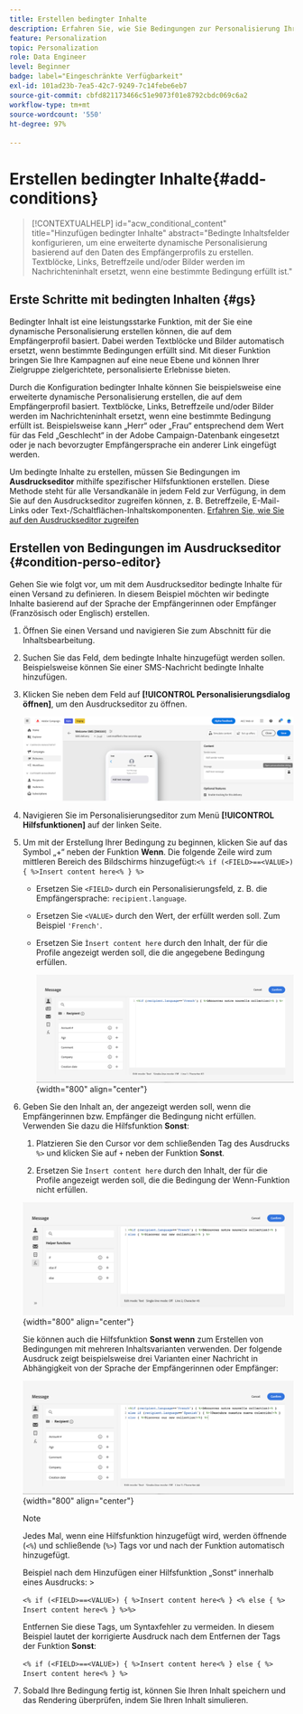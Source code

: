 ```yaml
---
title: Erstellen bedingter Inhalte
description: Erfahren Sie, wie Sie Bedingungen zur Personalisierung Ihres Inhalts im Adobe Campaign Web definieren.
feature: Personalization
topic: Personalization
role: Data Engineer
level: Beginner
badge: label="Eingeschränkte Verfügbarkeit"
exl-id: 101ad23b-7ea5-42c7-9249-7c14febe6eb7
source-git-commit: cbfd821173466c51e9073f01e8792cbdc069c6a2
workflow-type: tm+mt
source-wordcount: '550'
ht-degree: 97%

---
```


# Erstellen bedingter Inhalte{#add-conditions}

>[!CONTEXTUALHELP]
>id="acw_conditional_content"
>title="Hinzufügen bedingter Inhalte"
>abstract="Bedingte Inhaltsfelder konfigurieren, um eine erweiterte dynamische Personalisierung basierend auf den Daten des Empfängerprofils zu erstellen. Textblöcke, Links, Betreffzeile und/oder Bilder werden im Nachrichteninhalt ersetzt, wenn eine bestimmte Bedingung erfüllt ist."

## Erste Schritte mit bedingten Inhalten {#gs}

Bedingter Inhalt ist eine leistungsstarke Funktion, mit der Sie eine dynamische Personalisierung erstellen können, die auf dem Empfängerprofil basiert. Dabei werden Textblöcke und Bilder automatisch ersetzt, wenn bestimmte Bedingungen erfüllt sind. Mit dieser Funktion bringen Sie Ihre Kampagnen auf eine neue Ebene und können Ihrer Zielgruppe zielgerichtete, personalisierte Erlebnisse bieten.

Durch die Konfiguration bedingter Inhalte können Sie beispielsweise eine erweiterte dynamische Personalisierung erstellen, die auf dem Empfängerprofil basiert. Textblöcke, Links, Betreffzeile und/oder Bilder werden im Nachrichteninhalt ersetzt, wenn eine bestimmte Bedingung erfüllt ist. Beispielsweise kann „Herr“ oder „Frau“ entsprechend dem Wert für das Feld „Geschlecht“ in der Adobe Campaign-Datenbank eingesetzt oder je nach bevorzugter Empfängersprache ein anderer Link eingefügt werden.

Um bedingte Inhalte zu erstellen, müssen Sie Bedingungen im **Ausdruckseditor** mithilfe spezifischer Hilfsfunktionen erstellen. Diese Methode steht für alle Versandkanäle in jedem Feld zur Verfügung, in dem Sie auf den Ausdruckseditor zugreifen können, z. B. Betreffzeile, E-Mail-Links oder Text-/Schaltflächen-Inhaltskomponenten. [Erfahren Sie, wie Sie auf den Ausdruckseditor zugreifen](gs-personalization.md/#access)

<!--In addition to the expression editor, you can leverage a dedicated **conditional content builder** when designing an email that allows you to build conditions using profile attributes only. [Learn how to create conditional content in emails](#condition-condition-builder)-->

## Erstellen von Bedingungen im Ausdruckseditor {#condition-perso-editor}

Gehen Sie wie folgt vor, um mit dem Ausdruckseditor bedingte Inhalte für einen Versand zu definieren. In diesem Beispiel möchten wir bedingte Inhalte basierend auf der Sprache der Empfängerinnen oder Empfänger (Französisch oder Englisch) erstellen.

1. Öffnen Sie einen Versand und navigieren Sie zum Abschnitt für die Inhaltsbearbeitung.

1. Suchen Sie das Feld, dem bedingte Inhalte hinzugefügt werden sollen. Beispielsweise können Sie einer SMS-Nachricht bedingte Inhalte hinzufügen.

1. Klicken Sie neben dem Feld auf **[!UICONTROL Personalisierungsdialog öffnen]**, um den Ausdruckseditor zu öffnen.

   ![](assets/open-perso-editor-sms.png)

1. Navigieren Sie im Personalisierungseditor zum Menü **[!UICONTROL Hilfsfunktionen]** auf der linken Seite.

1. Um mit der Erstellung Ihrer Bedingung zu beginnen, klicken Sie auf das Symbol „+“ neben der Funktion **Wenn**. Die folgende Zeile wird zum mittleren Bereich des Bildschirms hinzugefügt:`<% if (<FIELD>==<VALUE>) { %>Insert content here<% } %>`

   * Ersetzen Sie `<FIELD>` durch ein Personalisierungsfeld, z. B. die Empfängersprache: `recipient.language`.
   * Ersetzen Sie `<VALUE>` durch den Wert, der erfüllt werden soll. Zum Beispiel `'French'`.
   * Ersetzen Sie `Ìnsert content here` durch den Inhalt, der für die Profile angezeigt werden soll, die die angegebene Bedingung erfüllen.

     ![](assets/condition-sample1.png){width="800" align="center"}

1. Geben Sie den Inhalt an, der angezeigt werden soll, wenn die Empfängerinnen bzw. Empfänger die Bedingung nicht erfüllen. Verwenden Sie dazu die Hilfsfunktion **Sonst**:

   1. Platzieren Sie den Cursor vor dem schließenden Tag des Ausdrucks `%>` und klicken Sie auf `+` neben der Funktion **Sonst**.

   1. Ersetzen Sie `Ìnsert content here` durch den Inhalt, der für die Profile angezeigt werden soll, die die Bedingung der Wenn-Funktion nicht erfüllen.

   ![](assets/condition-sample2.png){width="800" align="center"}

   Sie können auch die Hilfsfunktion **Sonst wenn** zum Erstellen von Bedingungen mit mehreren Inhaltsvarianten verwenden. Der folgende Ausdruck zeigt beispielsweise drei Varianten einer Nachricht in Abhängigkeit von der Sprache der Empfängerinnen oder Empfänger:

   ![](assets/condition-sample3.png){width="800" align="center"}

   >[!NOTE]
   >
   >Jedes Mal, wenn eine Hilfsfunktion hinzugefügt wird, werden öffnende (`<%`) und schließende (`%>`) Tags vor und nach der Funktion automatisch hinzugefügt.
   >
   >Beispiel nach dem Hinzufügen einer Hilfsfunktion „Sonst“ innerhalb eines Ausdrucks: >
   >
   >`<% if (<FIELD>==<VALUE>) { %>Insert content here<% } <% else { %> Insert content here<% } %>%>`
   >
   >Entfernen Sie diese Tags, um Syntaxfehler zu vermeiden. In diesem Beispiel lautet der korrigierte Ausdruck nach dem Entfernen der Tags der Funktion **Sonst**:
   >
   >`<% if (<FIELD>==<VALUE>) { %>Insert content here<% } else { %> Insert content here<% } %>`

1. Sobald Ihre Bedingung fertig ist, können Sie Ihren Inhalt speichern und das Rendering überprüfen, indem Sie Ihren Inhalt simulieren.

<!--SECTION REMOVED FOR LA > CONDITIONAL CONTENT NOT AVAILABLE ANYMORE FROM THE DEDICATED MENU IN THE EMAIL DESIGNER. ONLY THE EXPRESSION EDITOR IS AVAILABLE FOR NOW

## Create conditional content in emails {#condition-condition-builder}

Conditional content in emails can be created in two ways:
* In the expression editor by building a condition with helper functions,
* In a dedicated conditional content builder that is accessible when designing an email.

Detailed information on how to create conditions using the expression editor is available [here](#condition-perso-editor). The following section provides step-by-step instructions on how to create conditions using the email designer's conditional content capability. In this example, we want to create an email message with multiple variants based on the recipients' language. Follow these steps:

1. Create or open an email delivery, edit its content, and click the **[!UICONTROL Edit email body]** button to open the email designing workspace.

1. Select a content component and click the **[!UICONTROL Enable conditional content]** icon.

    ![](assets/condition-email-enable.png){width="800" align="center"}

1. The **[!UICONTROL Conditional Content]** pane opens on the left-hand side of the screen. In this pane, you can create multiple variants of the selected content component using conditions.

1. Configure your first variant. Hover over **[!UICONTROL Variant - 1]** in the **[!UICONTROL Conditional Content]** pane and click the **[!UICONTROL Add condition]** icon.

1. A query modeler appears. Use profile attributes to create the condition for the first variant of the message and click **[!UICONTROL Confirm]**. In this example, we are creating a rule targeting recipients whose language is 'French'.

    ![](assets/condition-email-rule.png){width="800" align="center"}

1. The rule is now associated to the variant. For better readability, we recommend renaming the variant by clicking the ellipsis menu.

1. Configure how the component should display if the rule is met when sending the message. In this example, we want to display the text in French if it is the recipient's preferred language.

    ![](assets/condition-email-variant1.png){width="800" align="center"}

1. Add as many variants as needed for the content component. You can switch between the variants at any time to check how the content component will display based on their conditional rules.

    >[!NOTE]
    >If none of the rules defined in the variants are met when sending the message, the content component will display the content defined in the **[!UICONTROL Default variant]** from the **[!UICONTROL Conditional Content]** pane.
-->